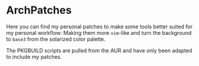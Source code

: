 # ArchPatches

Here you can find my personal patches to make some tools better suited for my
personal workflow: Making them more `vim`-like and turn the background to `base3`
from the solarized color palette.

The PKGBUILD scripts are pulled from the AUR and have only been adapted to
include my patches.
